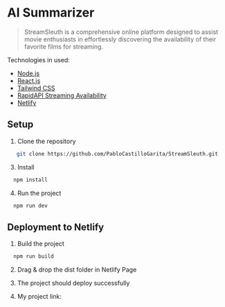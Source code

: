 # AI Summarizer

> StreamSleuth is a comprehensive online platform designed to assist movie enthusiasts in effortlessly discovering the availability of their favorite films for streaming.



Technologies in used:

- [Node.js](https://nodejs.org/en/)
- [React.js](https://react.dev/)
- [Tailwind CSS](https://tailwindcss.com/docs/installation)
- [RapidAPI Streaming Availability](https://rapidapi.com/movie-of-the-night-movie-of-the-night-default/api/streaming-availability)
- [Netlify](https://www.netlify.com/)

## Setup

1. Clone the repository

```sh
   git clone https://github.com/PabloCastilloGarita/StreamSleuth.git
   ```

3. Install

 ```sh
   npm install
   ```

4. Run the project

 ```sh
   npm run dev
   ```

## Deployment to Netlify

1. Build the project

 ```sh
   npm run build
   ```
2. Drag & drop the dist folder in Netlify Page

3. The project should deploy successfully

4. My project link: